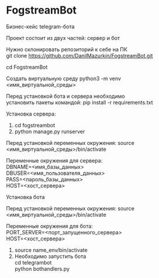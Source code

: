 # FogstreamBot
Бизнес-кейс telegram-бота

Проект состоит из двух частей: сервер и бот  

Нужно склонировать репозиторий к себе на ПК   
git clone https://github.com/DanilMazurkin/FogstreamBot.git  

cd FogstreamBot

Создать виртуальную среду python3 -m venv <имя_виртуальной_среды>  

Перед установкой бота и сервера необходимо  
установить пакеты командой: pip install -r requirements.txt  

Установка сервера: 

1. cd fogstreambot
2. python manage.py runserver  

Перед установкой переменных окружения: source <имя_виртуальной_среды>/bin/activate  

Переменные окружения для сервера:  
DBNAME=<имя_базы_данных>  
DBUSER=<имя_пользователя_данных>  
PASS=<пароль_базы_данных>  
HOST=<хост_сервера>  

Установка бота

Перед установкой переменных окружения: source <имя_виртуальной_среды>/bin/activate  

Переменные окружения для бота:  
PORT_SERVER=<порт_запущенного_сервера>  
HOST=<хост_сервера>  

1. source name_env/bin/activate  
2. Необходимо запустить бота  
   cd telegrambot  
   python bothandlers.py  

